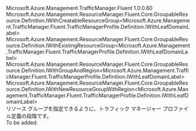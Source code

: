 <Type Name="IBlank" FullName="Microsoft.Azure.Management.TrafficManager.Fluent.TrafficManagerProfile.Definition.IBlank">
  <TypeSignature Language="C#" Value="public interface IBlank : Microsoft.Azure.Management.ResourceManager.Fluent.Core.GroupableResource.Definition.IWithCreatableResourceGroup&lt;Microsoft.Azure.Management.TrafficManager.Fluent.TrafficManagerProfile.Definition.IWithLeafDomainLabel&gt;, Microsoft.Azure.Management.ResourceManager.Fluent.Core.GroupableResource.Definition.IWithExistingResourceGroup&lt;Microsoft.Azure.Management.TrafficManager.Fluent.TrafficManagerProfile.Definition.IWithLeafDomainLabel&gt;, Microsoft.Azure.Management.ResourceManager.Fluent.Core.GroupableResource.Definition.IWithGroupAndRegion&lt;Microsoft.Azure.Management.TrafficManager.Fluent.TrafficManagerProfile.Definition.IWithLeafDomainLabel&gt;, Microsoft.Azure.Management.ResourceManager.Fluent.Core.GroupableResource.Definition.IWithNewResourceGroupWithRegion&lt;Microsoft.Azure.Management.TrafficManager.Fluent.TrafficManagerProfile.Definition.IWithLeafDomainLabel&gt;" />
  <TypeSignature Language="ILAsm" Value=".class public interface auto ansi abstract IBlank implements class Microsoft.Azure.Management.ResourceManager.Fluent.Core.GroupableResource.Definition.IWithCreatableResourceGroup`1&lt;class Microsoft.Azure.Management.TrafficManager.Fluent.TrafficManagerProfile.Definition.IWithLeafDomainLabel&gt;, class Microsoft.Azure.Management.ResourceManager.Fluent.Core.GroupableResource.Definition.IWithExistingResourceGroup`1&lt;class Microsoft.Azure.Management.TrafficManager.Fluent.TrafficManagerProfile.Definition.IWithLeafDomainLabel&gt;, class Microsoft.Azure.Management.ResourceManager.Fluent.Core.GroupableResource.Definition.IWithGroupAndRegion`1&lt;class Microsoft.Azure.Management.TrafficManager.Fluent.TrafficManagerProfile.Definition.IWithLeafDomainLabel&gt;, class Microsoft.Azure.Management.ResourceManager.Fluent.Core.GroupableResource.Definition.IWithNewResourceGroupWithRegion`1&lt;class Microsoft.Azure.Management.TrafficManager.Fluent.TrafficManagerProfile.Definition.IWithLeafDomainLabel&gt;" />
  <TypeSignature Language="DocId" Value="T:Microsoft.Azure.Management.TrafficManager.Fluent.TrafficManagerProfile.Definition.IBlank" />
  <TypeSignature Language="VB.NET" Value="Public Interface IBlank&#xA;Implements IWithCreatableResourceGroup(Of IWithLeafDomainLabel), IWithExistingResourceGroup(Of IWithLeafDomainLabel), IWithGroupAndRegion(Of IWithLeafDomainLabel), IWithNewResourceGroupWithRegion(Of IWithLeafDomainLabel)" />
  <TypeSignature Language="F#" Value="type IBlank = interface&#xA;    interface IWithGroupAndRegion&lt;IWithLeafDomainLabel&gt;&#xA;    interface IWithExistingResourceGroup&lt;IWithLeafDomainLabel&gt;&#xA;    interface IWithNewResourceGroupWithRegion&lt;IWithLeafDomainLabel&gt;&#xA;    interface IWithCreatableResourceGroup&lt;IWithLeafDomainLabel&gt;" />
  <AssemblyInfo>
    <AssemblyName>Microsoft.Azure.Management.TrafficManager.Fluent</AssemblyName>
    <AssemblyVersion>1.0.0.60</AssemblyVersion>
  </AssemblyInfo>
  <Interfaces>
    <Interface>
      <InterfaceName>Microsoft.Azure.Management.ResourceManager.Fluent.Core.GroupableResource.Definition.IWithCreatableResourceGroup&lt;Microsoft.Azure.Management.TrafficManager.Fluent.TrafficManagerProfile.Definition.IWithLeafDomainLabel&gt;</InterfaceName>
    </Interface>
    <Interface>
      <InterfaceName>Microsoft.Azure.Management.ResourceManager.Fluent.Core.GroupableResource.Definition.IWithExistingResourceGroup&lt;Microsoft.Azure.Management.TrafficManager.Fluent.TrafficManagerProfile.Definition.IWithLeafDomainLabel&gt;</InterfaceName>
    </Interface>
    <Interface>
      <InterfaceName>Microsoft.Azure.Management.ResourceManager.Fluent.Core.GroupableResource.Definition.IWithGroupAndRegion&lt;Microsoft.Azure.Management.TrafficManager.Fluent.TrafficManagerProfile.Definition.IWithLeafDomainLabel&gt;</InterfaceName>
    </Interface>
    <Interface>
      <InterfaceName>Microsoft.Azure.Management.ResourceManager.Fluent.Core.GroupableResource.Definition.IWithNewResourceGroupWithRegion&lt;Microsoft.Azure.Management.TrafficManager.Fluent.TrafficManagerProfile.Definition.IWithLeafDomainLabel&gt;</InterfaceName>
    </Interface>
  </Interfaces>
  <Docs>
    <summary>
            リソース グループを指定できるように、トラフィック マネージャー プロファイル定義の段階です。
            </summary>
    <remarks>To be added.</remarks>
  </Docs>
  <Members />
</Type>